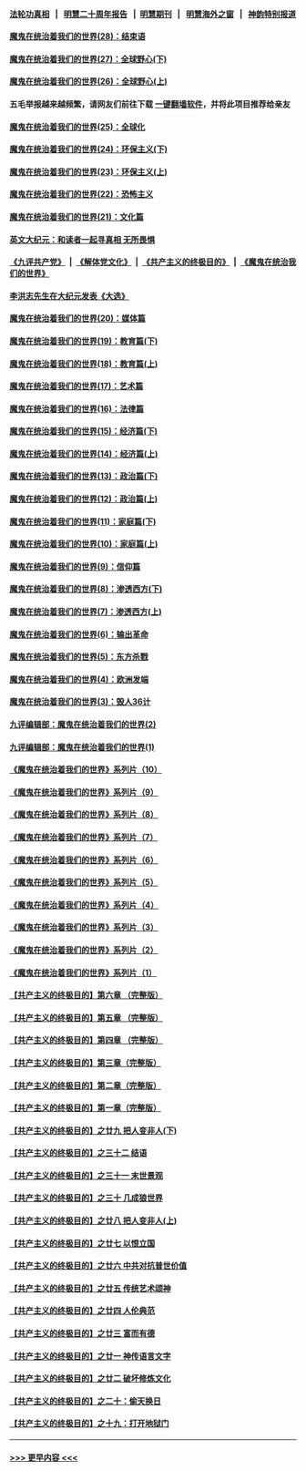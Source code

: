 #### [法轮功真相](https://github.com/gfw-breaker/truth/blob/master/README.md?t=0) &nbsp;&nbsp;|&nbsp;&nbsp; [明慧二十周年报告](https://github.com/gfw-breaker/mh-reports/blob/master/README.md?t=0) &nbsp;&nbsp;|&nbsp;&nbsp;[明慧期刊](https://github.com/gfw-breaker/mh-qikan) &nbsp;&nbsp;|&nbsp;&nbsp; [明慧海外之窗](https://github.com/gfw-breaker/mh-news/blob/master/README.md?t=0) &nbsp;&nbsp;|&nbsp;&nbsp; [神韵特别报道](https://github.com/gfw-breaker/mh-news/blob/master/shenyun.md?t=0)
#### [魔鬼在统治着我们的世界(28)：结束语](../pages/nsc422/n10936246.md?t=06151001) 
#### [魔鬼在统治着我们的世界(27)：全球野心(下)](../pages/nsc422/n10928319.md?t=06151001) 
#### [魔鬼在统治着我们的世界(26)：全球野心(上)](../pages/nsc422/n10900318.md?t=06151001) 
#### 五毛举报越来越频繁，请网友们前往下载 [一键翻墙软件](https://github.com/gfw-breaker/ssr-accounts)，并将此项目推荐给亲友
#### [魔鬼在统治着我们的世界(25)：全球化](../pages/nsc422/n10788205.md?t=06151001) 
#### [魔鬼在统治着我们的世界(24)：环保主义(下)](../pages/nsc422/n10695307.md?t=06151001) 
#### [魔鬼在统治着我们的世界(23)：环保主义(上)](../pages/nsc422/n10688613.md?t=06151001) 
#### [魔鬼在统治着我们的世界(22)：恐怖主义](../pages/nsc422/n10614727.md?t=06151001) 
#### [魔鬼在统治着我们的世界(21)：文化篇](../pages/nsc422/n10597706.md?t=06151001) 
#### [英文大纪元：和读者一起寻真相 无所畏惧](../pages/nsc422/n12542027.md?t=06151001) 
#### [《九评共产党》](https://github.com/begood0513/9ping.md/blob/master/README.md) &nbsp;|&nbsp; [《解体党文化》](../../../../jtdwh.md/blob/master/README.md)  &nbsp;|&nbsp; [《共产主义的终极目的》](../../../../gczydzjmd.md/blob/master/README.md) &nbsp;|&nbsp; [《魔鬼在统治我们的世界》](../../../../mgztzwmdsj.md/blob/master/README.md) 
#### [李洪志先生在大纪元发表《大选》](../pages/nsc422/n12534746.md?t=06151001) 
#### [魔鬼在统治着我们的世界(20)：媒体篇](../pages/nsc422/n10586579.md?t=06151001) 
#### [魔鬼在统治着我们的世界(19)：教育篇(下)](../pages/nsc422/n10564808.md?t=06151001) 
#### [魔鬼在统治着我们的世界(18)：教育篇(上)](../pages/nsc422/n10526970.md?t=06151001) 
#### [魔鬼在统治着我们的世界(17)：艺术篇](../pages/nsc422/n10499093.md?t=06151001) 
#### [魔鬼在统治着我们的世界(16)：法律篇](../pages/nsc422/n10485969.md?t=06151001) 
#### [魔鬼在统治着我们的世界(15)：经济篇(下)](../pages/nsc422/n10469975.md?t=06151001) 
#### [魔鬼在统治着我们的世界(14)：经济篇(上)](../pages/nsc422/n10457370.md?t=06151001) 
#### [魔鬼在统治着我们的世界(13)：政治篇(下)](../pages/nsc422/n10448270.md?t=06151001) 
#### [魔鬼在统治着我们的世界(12)：政治篇(上)](../pages/nsc422/n10444576.md?t=06151001) 
#### [魔鬼在统治着我们的世界(11)：家庭篇(下)](../pages/nsc422/n10440961.md?t=06151001) 
#### [魔鬼在统治着我们的世界(10)：家庭篇(上)](../pages/nsc422/n10435448.md?t=06151001) 
#### [魔鬼在统治着我们的世界(9)：信仰篇](../pages/nsc422/n10432159.md?t=06151001) 
#### [魔鬼在统治着我们的世界(8)：渗透西方(下)](../pages/nsc422/n10429603.md?t=06151001) 
#### [魔鬼在统治着我们的世界(7)：渗透西方(上)](../pages/nsc422/n10426013.md?t=06151001) 
#### [魔鬼在统治着我们的世界(6)：输出革命](../pages/nsc422/n10421536.md?t=06151001) 
#### [魔鬼在统治着我们的世界(5)：东方杀戮](../pages/nsc422/n10417707.md?t=06151001) 
#### [魔鬼在统治着我们的世界(4)：欧洲发端](../pages/nsc422/n10414890.md?t=06151001) 
#### [魔鬼在统治着我们的世界(3)：毁人36计](../pages/nsc422/n10411583.md?t=06151001) 
#### [九评编辑部：魔鬼在统治着我们的世界(2)](../pages/nsc422/n10410036.md?t=06151001) 
#### [九评编辑部：魔鬼在统治着我们的世界(1)](../pages/nsc422/n10406825.md?t=06151001) 
#### [《魔鬼在统治着我们的世界》系列片（10）](../pages/nsc422/n12292670.md?t=06151001) 
#### [《魔鬼在统治着我们的世界》系列片（9）](../pages/nsc422/n12290859.md?t=06151001) 
#### [《魔鬼在统治着我们的世界》系列片（8）](../pages/nsc422/n12287445.md?t=06151001) 
#### [《魔鬼在统治着我们的世界》系列片（7）](../pages/nsc422/n12283425.md?t=06151001) 
#### [《魔鬼在统治着我们的世界》系列片（6）](../pages/nsc422/n12282314.md?t=06151001) 
#### [《魔鬼在统治着我们的世界》系列片（5）](../pages/nsc422/n12281419.md?t=06151001) 
#### [《魔鬼在统治着我们的世界》系列片（4）](../pages/nsc422/n12274024.md?t=06151001) 
#### [《魔鬼在统治着我们的世界》系列片（3）](../pages/nsc422/n12271322.md?t=06151001) 
#### [《魔鬼在统治着我们的世界》系列片（2）](../pages/nsc422/n12269049.md?t=06151001) 
#### [《魔鬼在统治着我们的世界》系列片（1）](../pages/nsc422/n12267575.md?t=06151001) 
#### [【共产主义的终极目的】第六章 （完整版）](../pages/nsc422/n11428913.md?t=06151001) 
#### [【共产主义的终极目的】第五章 （完整版）](../pages/nsc422/n11428912.md?t=06151001) 
#### [【共产主义的终极目的】第四章 （完整版）](../pages/nsc422/n11428907.md?t=06151001) 
#### [【共产主义的终极目的】第三章（完整版）](../pages/nsc422/n11428848.md?t=06151001) 
#### [【共产主义的终极目的】第二章（完整版）](../pages/nsc422/n11428831.md?t=06151001) 
#### [【共产主义的终极目的】第一章（完整版）](../pages/nsc422/n11417651.md?t=06151001) 
#### [【共产主义的终极目的】之廿九 把人变非人(下)](../pages/nsc422/n11344140.md?t=06151001) 
#### [【共产主义的终极目的】之三十二 结语](../pages/nsc422/n11360535.md?t=06151001) 
#### [【共产主义的终极目的】之三十一 末世景观](../pages/nsc422/n11351129.md?t=06151001) 
#### [【共产主义的终极目的】之三十 几成狼世界](../pages/nsc422/n11348280.md?t=06151001) 
#### [【共产主义的终极目的】之廿八 把人变非人(上)](../pages/nsc422/n11340492.md?t=06151001) 
#### [【共产主义的终极目的】之廿七 以恨立国](../pages/nsc422/n11336944.md?t=06151001) 
#### [【共产主义的终极目的】之廿六 中共对抗普世价值](../pages/nsc422/n11324785.md?t=06151001) 
#### [【共产主义的终极目的】之廿五 传统艺术颂神](../pages/nsc422/n11296396.md?t=06151001) 
#### [【共产主义的终极目的】之廿四 人伦典范](../pages/nsc422/n11296397.md?t=06151001) 
#### [【共产主义的终极目的】之廿三 富而有德](../pages/nsc422/n11283598.md?t=06151001) 
#### [【共产主义的终极目的】之廿一 神传语言文字](../pages/nsc422/n11263265.md?t=06151001) 
#### [【共产主义的终极目的】之廿二 破坏修炼文化](../pages/nsc422/n11245728.md?t=06151001) 
#### [【共产主义的终极目的】之二十：偷天换日](../pages/nsc422/n11238846.md?t=06151001) 
#### [【共产主义的终极目的】之十九：打开地狱门](../pages/nsc422/n11206376.md?t=06151001) 

----
#### [ >>> 更早内容 <<< ](../indexes/nsc422-earlier.md)
